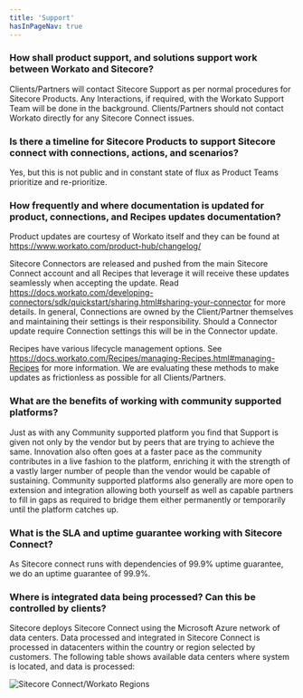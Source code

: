 ```yaml
---
title: 'Support'
hasInPageNav: true
---
```


### How shall product support, and solutions support work between Workato and Sitecore?

Clients/Partners will contact Sitecore Support as per normal procedures for Sitecore Products. Any Interactions, if required, with the Workato Support Team will be done in the background. Clients/Partners should not contact Workato directly for any Sitecore Connect issues.

### Is there a timeline for Sitecore Products to support Sitecore connect with connections, actions, and scenarios?

Yes, but this is not public and in constant state of flux as Product Teams prioritize and re-prioritize.

### How frequently and where documentation is updated for product, connections, and Recipes updates documentation?

Product updates are courtesy of Workato itself and they can be found at https://www.workato.com/product-hub/changelog/

Sitecore Connectors are released and pushed from the main Sitecore Connect account and all Recipes that leverage it will receive these updates seamlessly when accepting the update. Read https://docs.workato.com/developing-connectors/sdk/quickstart/sharing.html#sharing-your-connector for more details. In general, Connections are owned by the Client/Partner themselves and maintaining their settings is their responsibility. Should a Connector update require Connection settings this will be in the Connector update.

Recipes have various lifecycle management options. See https://docs.workato.com/Recipes/managing-Recipes.html#managing-Recipes for more information. We are evaluating these methods to make updates as frictionless as possible for all Clients/Partners.

### What are the benefits of working with community supported platforms?

Just as with any Community supported platform you find that Support is given not only by the vendor but by peers that are trying to achieve the same. Innovation also often goes at a faster pace as the community contributes in a live fashion to the platform, enriching it with the strength of a vastly larger number of people than the vendor would be capable of sustaining. Community supported platforms also generally are more open to extension and integration allowing both yourself as well as capable partners to fill in gaps as required to bridge them either permanently or temporarily until the platform catches up.

### What is the SLA and uptime guarantee working with Sitecore Connect?

As Sitecore connect runs with dependencies of 99.9% uptime guarantee, we do an uptime guarantee of 99.9%.

### Where is integrated data being processed? Can this be controlled by clients?

Sitecore deploys Sitecore Connect using the Microsoft Azure network of data centers. Data processed and integrated in Sitecore Connect is processed in datacenters within the country or region selected by customers. The following table shows available data centers where system is located, and data is processed:

![Sitecore Connect/Workato Regions](https://sitecorecontenthub.stylelabs.cloud/api/public/content/4c1592715ecd4fe4a5491b42e152b5b0?v=1bf31584)
